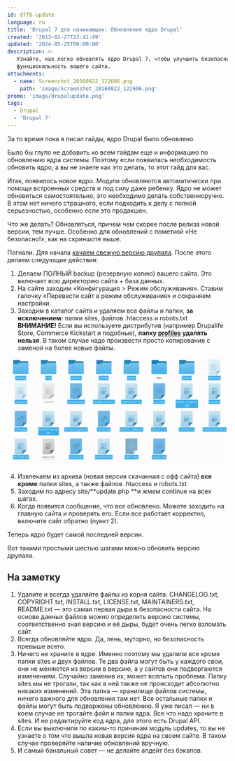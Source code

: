 ```yaml
---
id: d7fb-update
language: ru
title: 'Drupal 7 для начинающих: Обновления ядра Drupal'
created: '2013-02-27T23:41:49'
updated: '2024-05-25T00:00:00'
description: >-
   Узнайте, как легко обновлять ядро Drupal 7, чтобы улучшить безопасность и
   функциональность вашего сайта.
attachments:
  - name: Screenshot_20160822_122606.png
    path: 'image/Screenshot_20160822_122606.png'
promo: 'image/drupalupdate.png'
tags:
  - Drupal
  - 'Drupal 7'
---
```


За то время пока я писал гайды, ядро Drupal было обновлено.

Было бы глупо не добавить ко всем гайдам еще и информацию по обновлению ядра
системы. Поэтому если появилась необходимость обновить ядро, а вы не знаете как
это делать, то этот гайд для вас.

Итак, появилось новое ядро. Модули обновляются автоматически при помощи
встроенных средств и под силу даже ребенку. Ядро не может обновиться
самостоятельно, это необходимо делать собственноручно. В этом нет ничего
страшного, если подходить к делу с полной серьезностью, особенно если это
продакшен.

Что же делать? Обновляться, причем чем скорее после релиза новой версии, тем
лучше. Особенно для обновлений с пометкой «Не безопасно!», как на скриншоте
выше.

Погнали. Для начала [качаем свежую версию друпала](http://drupal.org/start).
После этого делаем следующие действия:

1. Делаем ПОЛНЫЙ backup (резервную копию) вашего сайта. Это включает всю
   директорию сайта + база данных.
2. На сайте заходим «Конфигурация > Режим обслуживания». Ставим галочку
   «Перевести сайт в режим обслуживания» и сохраняем настройки.
3. Заходим в каталог сайта и удаляем все файлы и папки, **за исключением:**
   папки sites, файлов .htaccess и robots.txt  
   **ВНИМАНИЕ!** Если вы используете дистрибутив (например Drupalife Store,
   Commerce Kickstart и подобные), **папку <u>profiles</u> удалять нельзя**. В
   таком случае надо произвести просто копирование с заменой на более новые
   файлы.

![Что удаляем](image/1.png)

4. Извлекаем из архива (новая версия скачанная с офф сайта) **все кроме** папки
   sites, а также файлов .htaccess и robots.txt
5. Заходим по адресу site/**update.php **и жмем continue на всех шагах.
6. Когда появится сообщение, что все обновлено. Можете заходить на главную сайта
   и проверять его. Если все работает корректно, включите сайт обратно (пункт
   2).

Теперь ядро будет самой последней версии.

Вот такими простыми шестью шагами можно обновить версию друпала.

## На заметку

1. Удалите и всегда удаляйте файлы из корня сайта: CHANGELOG.txt, COPYRIGHT.txt,
   INSTALL.txt, LICENSE.txt, MAINTAINERS.txt, README.txt — это самая первая дыра
   в безопасности сайта. На основе данных файлов можно определить версию
   системы, соответственно зная версию и её дыры, будет очень легко взломать
   сайт.
2. Всегда обновляйте ядро. Да, лень, муторно, но безопасность превыше всего.
3. Ничего не храните в ядре. Именно поэтому мы удалили все кроме папки sites и
   двух файлов. Те два файла могут быть у каждого свои, они не меняются из
   версии в версию, а у сайтов они подвергаются изменениям. Случайно заменив их,
   может всплыть проблема. Папку sites мы не трогали, так как в ней также не
   происходит абсолютно никаких изменений. Эта папка — хранилище файлов системы,
   ничего важного для обновления там нет. Все остальные папки и файлы могут быть
   подвержены обновлению. Я уже писал — ни в коем случае не трогайте файл и
   папки ядра. Все что надо храните в sites. И не редактируйте код ядра, для
   этого есть Drupal API.
4. Если вы выключили по каким-то причинам модуль updates, то вы не узнаете о том
   что вышла новая версия ядра на своем сайте. В таком случае проверяйте наличие
   обновлений вручную.
5. И самый банальный совет — не делайте апдейт без бэкапов.
